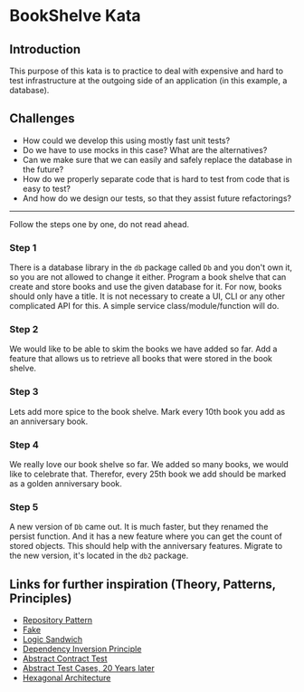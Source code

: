 # BookShelve Kata

## Introduction
This purpose of this kata is to practice to deal with expensive and hard to test infrastructure at the outgoing side of an application (in this example, a database).

## Challenges
- How could we develop this using mostly fast unit tests?
- Do we have to use mocks in this case? What are the alternatives?
- Can we make sure that we can easily and safely replace the database in the future?
- How do we properly separate code that is hard to test from code that is easy to test?
- And how do we design our tests, so that they assist future refactorings?

---

Follow the steps one by one, do not read ahead.

### Step 1 
There is a database library in the `db` package called `Db` and you don't own it, so you are not allowed to change it either.
Program a book shelve that can create and store books and use the given database for it.
For now, books should only have a title.
It is not necessary to create a UI, CLI or any other complicated API for this. 
A simple service class/module/function will do.

### Step 2
We would like to be able to skim the books we have added so far. 
Add a feature that allows us to retrieve all books that were stored in the book shelve.

### Step 3
Lets add more spice to the book shelve.
Mark every 10th book you add as an anniversary book.

### Step 4
We really love our book shelve so far. We added so many books, we would like to celebrate that.
Therefor, every 25th book we add should be marked as a golden anniversary book.

### Step 5
A new version of `Db` came out. It is much faster, but they renamed the persist function.
And it has a new feature where you can get the count of stored objects.
This should help with the anniversary features.
Migrate to the new version, it's located in the `db2` package.


## Links for further inspiration (Theory, Patterns, Principles)

- [Repository Pattern](https://martinfowler.com/eaaCatalog/repository.html)
- [Fake](https://martinfowler.com/bliki/TestDouble.html)
- [Logic Sandwich](http://www.jamesshore.com/v2/blog/2018/testing-without-mocks#logic-sandwich)
- [Dependency Inversion Principle](https://en.wikipedia.org/wiki/Dependency_inversion_principle)
- [Abstract Contract Test](https://blog.thecodewhisperer.com/permalink/writing-contract-tests-in-java-differently)
- [Abstract Test Cases, 20 Years later](https://blog.thecodewhisperer.com/permalink/abstract-test-cases-20-years-later)
- [Hexagonal Architecture](https://alistair.cockburn.us/hexagonal-architecture/)
